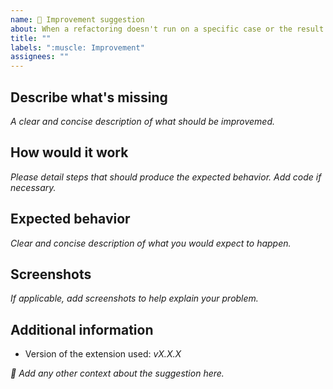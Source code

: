 ```yaml
---
name: 💪 Improvement suggestion
about: When a refactoring doesn't run on a specific case or the result could be optimized
title: ""
labels: ":muscle: Improvement"
assignees: ""
---
```


## Describe what's missing

_A clear and concise description of what should be improvemed._

## How would it work

_Please detail steps that should produce the expected behavior. Add code if necessary._

## Expected behavior

_Clear and concise description of what you would expect to happen._

## Screenshots

_If applicable, add screenshots to help explain your problem._

## Additional information

- Version of the extension used: _vX.X.X_

_🧙‍ Add any other context about the suggestion here._
